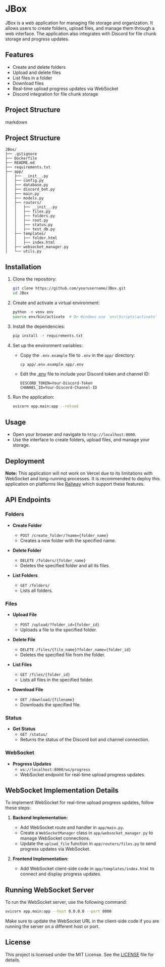 # JBox

JBox is a web application for managing file storage and organization. It allows users to create folders, upload files, and manage them through a web interface. The application also integrates with Discord for file chunk storage and progress updates.

## Features

- Create and delete folders
- Upload and delete files
- List files in a folder
- Download files
- Real-time upload progress updates via WebSocket
- Discord integration for file chunk storage

## Project Structure

markdown
## Project Structure

```
JBox/
├── .gitignore
├── Dockerfile
├── README.md
├── requirements.txt
├── app/
│   ├── __init__.py
│   ├── config.py
│   ├── database.py
│   ├── discord_bot.py
│   ├── main.py
│   ├── models.py
│   ├── routers/
│   │   ├── __init__.py
│   │   ├── files.py
│   │   ├── folders.py
│   │   ├── root.py
│   │   ├── status.py
│   │   ├── test_db.py
│   ├── templates/
│   │   ├── folder.html
│   │   ├── index.html
│   ├── websocket_manager.py
│   └── utils.py
```

## Installation

1. Clone the repository:
    ```sh
    git clone https://github.com/yourusername/JBox.git
    cd JBox
    ```

2. Create and activate a virtual environment:
    ```sh
    python -m venv env
    source env/bin/activate  # On Windows use `env\Scripts\activate`
    ```

3. Install the dependencies:
    ```sh
    pip install -r requirements.txt
    ```

4. Set up the environment variables:
    - Copy the `.env.example` file to `.env` in the `app/` directory:
        ```sh
        cp app/.env.example app/.env
        ```
    - Edit the [.env](http://_vscodecontentref_/2) file to include your Discord token and channel ID:
        ```
        DISCORD_TOKEN=Your-Discord-Token
        CHANNEL_ID=Your-Discord-Channel-ID
        ```

5. Run the application:
    ```sh
    uvicorn app.main:app --reload
    ```

## Usage

- Open your browser and navigate to `http://localhost:8000`.
- Use the interface to create folders, upload files, and manage your storage.

## Deployment

**Note:** This application will not work on Vercel due to its limitations with WebSocket and long-running processes. It is recommended to deploy this application on platforms like [Railway](https://railway.app/) which support these features.

## API Endpoints

### Folders

- **Create Folder**
    - `POST /create_folder/?name={folder_name}`
    - Creates a new folder with the specified name.

- **Delete Folder**
    - `DELETE /folders/{folder_name}`
    - Deletes the specified folder and all its files.

- **List Folders**
    - `GET /folders/`
    - Lists all folders.

### Files

- **Upload File**
    - `POST /upload/?folder_id={folder_id}`
    - Uploads a file to the specified folder.

- **Delete File**
    - `DELETE /files/{file_name}?folder_name={folder_id}`
    - Deletes the specified file from the folder.

- **List Files**
    - `GET /files/{folder_id}`
    - Lists all files in the specified folder.

- **Download File**
    - `GET /download/{filename}`
    - Downloads the specified file.

### Status

- **Get Status**
    - `GET /status/`
    - Returns the status of the Discord bot and channel connection.

### WebSocket

- **Progress Updates**
    - `ws://localhost:8000/ws/progress`
    - WebSocket endpoint for real-time upload progress updates.

## WebSocket Implementation Details

To implement WebSocket for real-time upload progress updates, follow these steps:

1. **Backend Implementation:**
    - Add WebSocket route and handler in `app/main.py`.
    - Create a `WebSocketManager` class in `app/websocket_manager.py` to manage WebSocket connections.
    - Update the `upload_file` function in `app/routers/files.py` to send progress updates via WebSocket.

2. **Frontend Implementation:**
    - Add WebSocket client-side code in `app/templates/index.html` to connect and display progress updates.

## Running WebSocket Server

To run the WebSocket server, use the following command:

```sh
uvicorn app.main:app --host 0.0.0.0 --port 8000
```

Make sure to update the WebSocket URL in the client-side code if you are running the server on a different host or port.

## License

This project is licensed under the MIT License. See the [LICENSE](LICENSE) file for details.
